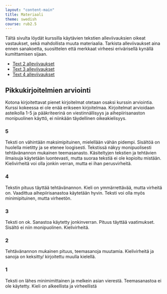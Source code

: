 ```yaml
---
layout: "content-main"
title: Materiaali
theme: swedish
course: rub2.5
---
```


Tältä sivulta löydät kurssilla käytävien tekstien alleviivauksien oikeat vastaukset,
sekä mahdollista muuta materiaalia. Tarkista alleviivaukset aina ennen sanakoetta,
suosittelen että merkkaat virheesi erivärisellä kynällä kumittamisen sijaan.

- [Text 2 alleviivaukset](/media/rub2/text_2_alleviivaukset_oikeat.pdf)
- [Text 3 alleviivaukset](/media/rub2/text_3_alleviivaukset.pdf)
- [Text 4 alleviivaukset](/media/rub2/text_4_alleviivaukset_oikeat.pdf)

## Pikkukirjoitelmien arviointi

Kotona kirjoitettavat pienet kirjoitelmat otetaan osaksi kurssin arviointia. Kurssi kokeessa ei ole enää erikseen kirjoitelmaa. Kirjoitelmat arvioidaan asteikolla 1-5 ja pääkriteerinä on viestinnällisyys ja aihepiirisanaston monipuolinen käyttö, ei niinkään täydellinen oikeakielisyys.

### 5
Teksti on vähintään maksimipituinen, mielellään vähän pidempi. Sisältöä on huolella mietitty ja se etenee loogisesti. Tekstissä näkyy monipuolisesti tehtävänannon mukainen teemasanasto. Käsiteltyjen tekstien ja tehtävien ilmaisuja käytetään luontevasti, mutta suoraa tekstiä ei ole kopioitu mistään. Kielivirheitä voi olla jonkin verran, mutta ei ihan perusvirheitä.

### 4
Tekstin pituus täyttää tehtävänannon. Kieli on ymmärrettävää, mutta virheitä on. Vaadittua aihepiirisanastoa käytetään hyvin. Teksti voi olla myös minimipituinen, mutta virheetön.

### 3
Teksti on ok. Sanastoa käytetty jonkinverran. Pituus täyttää vaatimukset. Sisältö ei niin monipuolinen. Kielivirheitä.

### 2
Tehtävänannon mukainen pituus, teemasanoja muutamia. Kielivirheitä ja sanoja on keksitty/ kirjoitettu muulla kielellä.

### 1
Teksti on lähes minimimittainen ja melkein asian vierestä. Teemasanastoa ei ole käytetty. Kieli on alkeellista ja virheellistä
